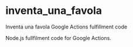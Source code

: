 # inventa_una_favola
Inventa una favola Google Actions fulfillment code

Node.js fullfilment code for Google Actions.

